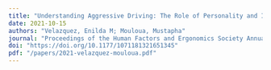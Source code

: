 ```yaml
---
title: "Understanding Aggressive Driving: The Role of Personality and Individual Differences"
date: 2021-10-15
authors: "Velazquez, Enilda M; Mouloua, Mustapha"
journal: "Proceedings of the Human Factors and Ergonomics Society Annual Meeting"
doi: "https://doi.org/10.1177/1071181321651345"
pdf: "/papers/2021-velazquez-mouloua.pdf"
---
```


